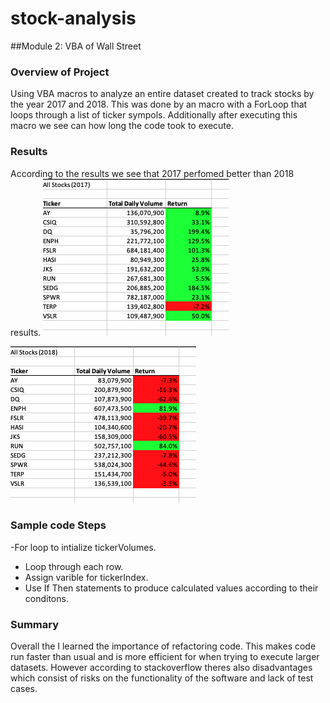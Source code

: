 # stock-analysis

##Module 2: VBA of Wall Street

### Overview of Project
Using VBA macros to analyze an entire dataset created to track stocks by the year 2017 and 2018. This was done by an macro with a ForLoop that loops through a list of ticker sympols. Additionally after executing this macro we see can how long the code took to execute.

### Results
According to the results we see that 2017 perfomed better than 2018 results.
![2017](./Resources/VBA_Challenge_2017.png)

![2018](./Resources/VBA_Challenge_2018.png)

### Sample code Steps
  -For loop to intialize tickerVolumes.
  - Loop through each row.
  - Assign varible for tickerIndex.
  - Use If Then statements to produce calculated values according to their conditons.

### Summary
Overall the I learned the importance of refactoring code. This makes code run faster than usual and is more efficient for when trying to execute larger datasets. However according to stackoverflow theres also disadvantages which consist of risks on the functionality of the software and lack of test cases.
